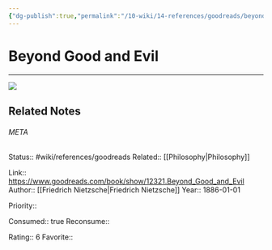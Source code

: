 ```yaml
---
{"dg-publish":true,"permalink":"/10-wiki/14-references/goodreads/beyond-good-and-evil-014044923-x/","title":"Beyond Good and Evil"}
---
```


# Beyond Good and Evil
---
![](https://i.gr-assets.com/images/S/compressed.photo.goodreads.com/books/1388607391l/12321.jpg)

## Related Notes




###### META
Status:: #wiki/references/goodreads
Related:: [[Philosophy\|Philosophy]]

Link:: https://www.goodreads.com/book/show/12321.Beyond_Good_and_Evil
Author:: [[Friedrich Nietzsche\|Friedrich Nietzsche]]
Year:: 1886-01-01

Priority:: 

Consumed:: true
Reconsume:: 

Rating:: 6
Favorite:: 
